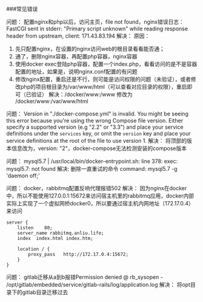 ###常见错误

问题：
配置nginx和php以后，访问主页，file not found，nginx错误日志：FastCGI sent in stderr: "Primary script unknown" while reading response header from upstream, client: 171.43.83.194
解决：
原因：
1. 先只配置nginx，在设置的nginx访问web的根目录看看能否通；
2. 通了，删除nginx容器，再配置php容器，nginx容器
3. 使用docker exec登陆php容器，配置一个index.php，看看访问的是不是容器配置的地址，如果是，说明nginx.conf配置的有问题
4. 修改nginx配置，重启还是不行，则可能是访问权限的问题（未验证），或者修改php的项目根目录为/var/www/html（可以查看对应目录的权限），重启即可（已验证）
解决：/docker/www:/www 修改为 /docker/www:/var/www/html

问题：
Version in "./docker-compose.yml" is invalid. You might be seeing this error because you're using the wrong Compose file version. Either specify a supported version (e.g "2.2" or "3.3") and place your service definitions under the `services` key, or omit the `version` key and place your service definitions at the root of the file to use version 1.
解决：
将顶部的版本信息改为，version: "2"，docker-compose无法检测安装的compose版本

问题：
mysql5.7    | /usr/local/bin/docker-entrypoint.sh: line 378: exec: mysql5.7: not found
解决:
删除一直重试的命令
command: mysql5.7 -g 'daemon off;'

问题：
docker，rabbitmq配置反响代理报错502
解决：
因为nginx在docker中，所以不能使用127.0.0.1:15672来访问宿主机里的rabbitmq应用，docker内部实际上实现了一个虚拟网桥docker0，所以要通过宿主机内网地址（172.17.0.4）来访问
```
server {
    listen    80;
    server_name rabbitmq.anliu.life;
    index  index.html index.htm;

    location / {
        proxy_pass   http://172.17.0.4:15672;
    }
}
```

问题：
gitlab迁移从a到b报错Permission denied @ rb_sysopen - /opt/gitlab/embedded/service/gitlab-rails/log/application.log
解决：
将opt目录下的gitlab目录迁移过去


